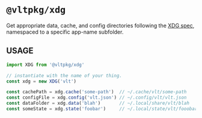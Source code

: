 # `@vltpkg/xdg`

Get appropriate data, cache, and config directories following the
[XDG spec](https://wiki.archlinux.org/title/XDG_Base_Directory),
namespaced to a specific app-name subfolder.

## USAGE

```js
import XDG from '@vltpkg/xdg'

// instantiate with the name of your thing.
const xdg = new XDG('vlt')

const cachePath = xdg.cache('some-path')  // ~/.cache/vlt/some-path
const configFile = xdg.config('vlt.json') // ~/.config/vlt/vlt.json
const dataFolder = xdg.data('blah')       // ~/.local/share/vlt/blah
const someState = xdg.state('foobar')     // ~/.local/state/vlt/fooobar
```
